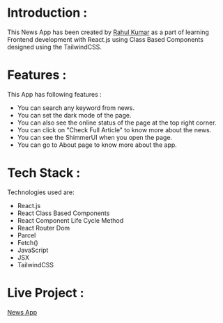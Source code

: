 # Introduction :
 This News App has been created by [Rahul Kumar](https://linkedin.com/in/rahulkumarpahwa) as a part of learning Frontend development with React.js using Class Based Components 
 designed using the TailwindCSS.

# Features :
This App has following features :
- You can search any keyword from news.
- You can set the dark mode of the page.
- You can also see the online status of the page at the top right corner.
- You can click on "Check Full Article" to know more about the news.
- You can see the ShimmerUI when you open the page.
- You can go to About page to know more about the app.

# Tech Stack :
Technologies used are:
- React.js
- React Class Based Components
- React Component Life Cycle Method
- React Router Dom
- Parcel
- Fetch()
- JavaScript
- JSX       
- TailwindCSS

# Live Project :
[News App](https://news-app-rahul.netlify.app/)
